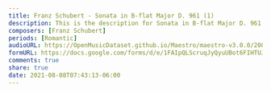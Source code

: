 ```yaml
---
title: Franz Schubert - Sonata in B-flat Major D. 961 (1)
description: This is the description for Sonata in B-flat Major D. 961 by Franz Schubert
composers: [Franz Schubert]
periods: [Romantic]
audioURL: https://OpenMusicDataset.github.io/Maestro/maestro-v3.0.0/2009/MIDI-Unprocessed_10_R2_2009_01_ORIG_MID--AUDIO_10_R2_2009_10_R2_2009_02_WAV.midi
formURL: https://docs.google.com/forms/d/e/1FAIpQLScruqJyQyuUBot6FIHTUJh7l2WUcjnSziwf_v7iSQCqMJQSHQ/viewform
comments: true
share: true
date: 2021-08-08T07:43:13-06:00
---
```

